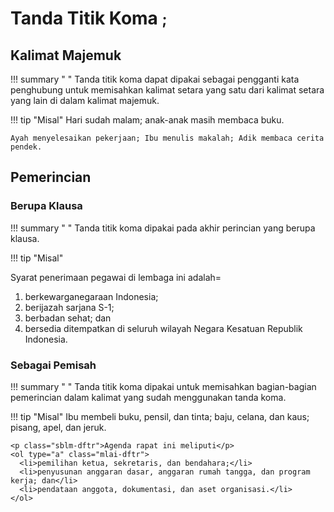 # Tanda Titik Koma <small><span class="penanda">;</span></small>

## Kalimat Majemuk

!!! summary " "
    Tanda titik koma dapat dipakai sebagai pengganti kata penghubung untuk memisahkan kalimat setara yang satu dari kalimat setara yang lain di dalam kalimat majemuk.

!!! tip "Misal"
    Hari sudah malam; anak-anak masih membaca buku.

    Ayah menyelesaikan pekerjaan; Ibu menulis makalah; Adik membaca cerita pendek.

## Pemerincian

### Berupa Klausa

!!! summary " "
    Tanda titik koma dipakai pada akhir perincian yang berupa klausa.

!!! tip "Misal"
    <p class="sblm-dftr">Syarat penerimaan pegawai di lembaga ini adalah=</p>
    <ol class="kurung-1">
      <li>berkewarganegaraan Indonesia;</li>
      <li>berijazah sarjana S-1;</li>
      <li>berbadan sehat; dan</li>
      <li>bersedia ditempatkan di seluruh wilayah Negara Kesatuan Republik Indonesia.</li>
    </ol>

### Sebagai Pemisah

!!! summary " "
    Tanda titik koma dipakai untuk memisahkan bagian-bagian pemerincian dalam kalimat yang sudah menggunakan tanda koma.

!!! tip "Misal"
      Ibu membeli buku, pensil, dan tinta; baju, celana, dan kaus; pisang, apel, dan jeruk.

    <p class="sblm-dftr">Agenda rapat ini meliputi</p>
    <ol type="a" class="mlai-dftr">
      <li>pemilihan ketua, sekretaris, dan bendahara;</li>
      <li>penyusunan anggaran dasar, anggaran rumah tangga, dan program kerja; dan</li>
      <li>pendataan anggota, dokumentasi, dan aset organisasi.</li>
    </ol>


